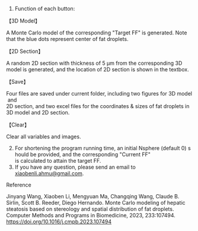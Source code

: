 ﻿1. Function of each button:

【3D Model】

A Monte Carlo model of the corresponding "Target FF" is generated. Note that the blue dots represent center of fat droplets.

【2D Section】

A random 2D section with thickness of 5 µm from the corresponding 3D model is generated, and the location of 2D section is shown in the textbox.

【Save】

Four files are saved under current folder, including two figures for 3D model and 2D section, and two excel files for the coordinates & sizes of fat droplets in 3D model and 2D section.

【Clear】

Clear all variables and images.

2. For shortening the program running time, an initial Nsphere (default 0) should be provided, and the corresponding "Current FF" is calculated to attain the target FF. 
3. If you have any question, please send an email to xiaobenli.ahmu@gmail.com.

Reference

Jinyang Wang, Xiaoben Li, Mengyuan Ma, Changqing Wang, Claude B. Sirlin, Scott B. Reeder, Diego Hernando. Monte Carlo modeling of hepatic steatosis based on stereology and spatial distribution of fat droplets. Computer Methods and Programs in Biomedicine, 2023, 233:107494. https://doi.org/10.1016/j.cmpb.2023.107494
